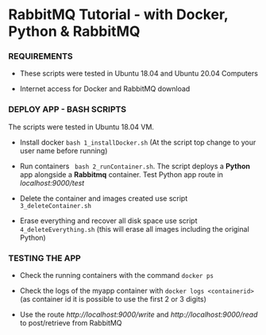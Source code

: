 # RabbitMQ Tutorial - with Docker, Python & RabbitMQ #


### REQUIREMENTS ###

- These scripts were tested in Ubuntu 18.04 and Ubuntu 20.04 Computers

- Internet access for Docker and RabbitMQ download 


### DEPLOY APP - BASH SCRIPTS ###

The scripts were tested in Ubuntu 18.04 VM. 

- Install docker  ```bash 1_installDocker.sh``` (At the script top change to your user name before running)

- Run containers ``` bash 2_runContainer.sh```. The script deploys a **Python** app alongside a **Rabbitmq** container. Test Python app route in *localhost:9000/test*

- Delete the container and images created use script ```3_deleteContainer.sh```

- Erase everything and recover all disk space use script ```4_deleteEverything.sh``` (this will erase all images including the original Python)


### TESTING THE APP ###

- Check the running containers with the command ```docker ps```

- Check the logs of the myapp container with ```docker logs <containerid>``` (as container id it is possible to use the first 2 or 3 digits)

- Use the route *http://localhost:9000/write* and *http://localhost:9000/read* to post/retrieve from RabbitMQ



